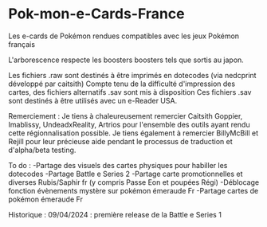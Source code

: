 # Pok-mon-e-Cards-France
Les e-cards de Pokémon rendues compatibles avec les jeux Pokémon français

L'arborescence respecte les boosters boosters tels que sortis au japon.

Les fichiers .raw sont destinés à être imprimés en dotecodes (via nedcprint développé par caitsith)
Compte tenu de la difficulté d'impression des cartes, des fichiers alternatifs .sav sont mis à disposition
Ces fichiers .sav sont destinés à être utilisés avec un e-Reader USA.

Remerciement :
Je tiens à chaleureusement remercier Caitsith Goppier, Imablissy, UndeadxReality, Artrios pour l'ensemble des outils ayant rendu cette régionnalisation possible.
Je tiens également à remercier BillyMcBill et Rejill pour leur précieuse aide pendant le processus de traduction et d'alpha/beta testing.

To do :
-Partage des visuels des cartes physiques pour habiller les dotecodes
-Partage Battle e Series 2
-Partage carte promotionnelles et diverses Rubis/Saphir fr (y compris Passe Eon et poupées Régi)
-Déblocage fonction évènements mystère sur pokémon émeraude Fr
-Partage cartes de pokémon émeraude Fr


Historique :
09/04/2024 : première release de la Battle e Series 1
